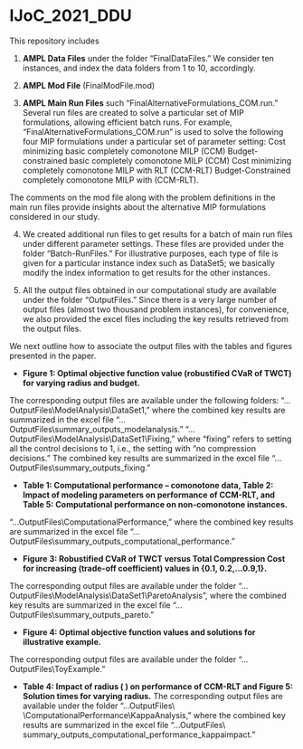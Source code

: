 # IJoC_2021_DDU

This repository includes
1. **AMPL Data Files** under the folder “FinalDataFiles.” We consider ten instances, and index the data folders from 1 to 10, accordingly. 

2. **AMPL Mod File** (FinalModFile.mod)

3. **AMPL Main Run Files** such “FinalAlternativeFormulations_COM.run.”
Several run files are created to solve a particular set of MIP formulations, allowing efficient batch runs. For example, “FinalAlternativeFormulations_COM.run” is used to solve the following four MIP formulations under a particular set of parameter setting: 
Cost minimizing basic completely comonotone MILP (CCM)
Budget-constrained basic completely comonotone MILP (CCM)
Cost minimizing completely comonotone MILP with RLT (CCM-RLT)
Budget-Constrained completely comonotone MILP with (CCM-RLT). 

The comments on the mod file along with the problem definitions in the main run files provide insights about the alternative MIP formulations considered in our study.

4.	We created additional run files to get results for a batch of main run files under different parameter settings. These files are provided under the folder “Batch-RunFiles.” For illustrative purposes, each type of file is given for a particular instance index such as DataSet5; we basically modify the index information to get results for the other instances.

5.	All the output files obtained in our computational study are available under the folder “OutputFiles.” Since there is a very large number of output files (almost two thousand problem instances), for convenience, we also provided the excel files including the key results retrieved from the output files. 

We next outline how to associate the output files with the tables and figures presented in the paper.
- **Figure 1: Optimal objective function value (robustified CVaR of TWCT) for varying radius and budget.**

The corresponding output files are available under the following folders: 
“…OutputFiles\ModelAnalysis\DataSet1,” where the combined key results are summarized in the excel file “…OutputFiles\summary_outputs_modelanalysis.” 
“…OutputFiles\ModelAnalysis\DataSet1\Fixing,” where “fixing” refers to setting all the control decisions to 1, i.e., the setting with “no compression decisions.” The combined key results are summarized in the excel file “…OutputFiles\summary_outputs_fixing.”

- **Table 1: Computational performance – comonotone data, Table 2: Impact of modeling parameters on performance of CCM-RLT, and Table 5: Computational performance on non-comonotone instances.**

“…OutputFiles\ComputationalPerformance,” where the combined key results are summarized in the excel file “…OutputFiles\summary_outputs_computational_performance.”

- **Figure 3: Robustified CVaR of TWCT versus Total Compression Cost for increasing   (trade-off coefficient) values in {0.1, 0.2,…0.9,1}.**

The corresponding output files are available under the folder “…OutputFiles\ModelAnalysis\DataSet1\ParetoAnalysis”, where the combined key results are summarized in the excel file “…OutputFiles\summary_outputs_pareto.”

- **Figure 4: Optimal objective function values and solutions for illustrative example.**

The corresponding output files are available under the folder “…OutputFiles\ToyExample.”

- **Table 4: Impact of radius ( ) on performance of CCM-RLT and Figure 5: Solution times for varying radius.**
The corresponding output files are available under the folder “…OutputFiles\ \ComputationalPerformance\KappaAnalysis,” where the combined key results are summarized in the excel file “…OutputFiles\ summary_outputs_computational_performance_kappaimpact.”




